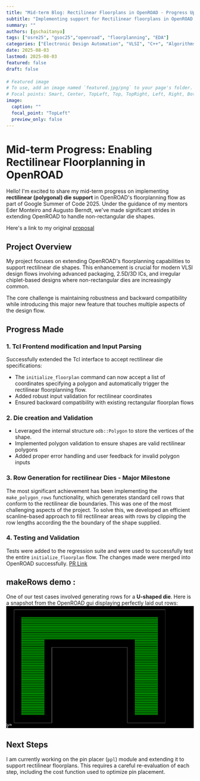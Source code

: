 ```yaml
---
title: "Mid-term Blog: Rectilinear Floorplans in OpenROAD - Progress Update"
subtitle: "Implementing support for Rectilinear floorplans in OpenROAD's initFloorplan module" 
summary: ""
authors: [gschaitanya]
tags: ["osre25", "gsoc25","openroad", "floorplanning", "EDA"]
categories: ["Electronic Design Automation", "VLSI", "C++", "Algorithms", "Digital Design"]
date: 2025-08-03
lastmod: 2025-08-03
featured: false
draft: false

# Featured image
# To use, add an image named `featured.jpg/png` to your page's folder.
# Focal points: Smart, Center, TopLeft, Top, TopRight, Left, Right, BottomLeft, Bottom, BottomRight.
image:
  caption: ""
  focal_point: "TopLeft"
  preview_only: false
---
```


# Mid-term Progress: Enabling Rectilinear Floorplanning in OpenROAD

Hello! I'm excited to share my mid-term progress on implementing **rectilinear (polygonal) die support** in OpenROAD's floorplanning flow as part of Google Summer of Code 2025. Under the guidance of my mentors Eder Monteiro and Augusto Berndt, we've made significant strides in extending OpenROAD to handle non-rectangular die shapes.

Here's a link to my original [proposal](https://summerofcode.withgoogle.com/programs/2025/projects/mcv3Hbgk)

## Project Overview

My project focuses on extending OpenROAD's floorplanning capabilities to support rectilinear die shapes. This enhancement is crucial for modern VLSI design flows involving advanced packaging, 2.5D/3D ICs, and irregular chiplet-based designs where non-rectangular dies are increasingly common.

The core challenge is maintaining robustness and backward compatibility while introducing this major new feature that touches multiple aspects of the design flow.

## Progress Made

### 1. **Tcl Frontend modification and Input Parsing**

Successfully extended the Tcl interface to accept rectilinear die specifications:
- The `initialize_floorplan` command can now accept a list of coordinates specifying a polygon and automatically trigger the rectilinear floorplanning flow.
- Added robust input validation for rectilinear coordinates
- Ensured backward compatibility with existing rectangular floorplan flows

### 2. **Die creation and Validation**

- Leveraged the internal structure `odb::Polygon` to store the vertices of the shape.
- Implemented polygon validation to ensure shapes are valid rectilinear polygons
- Added proper error handling and user feedback for invalid polygon inputs


### 3. **Row Generation for rectilinear Dies - Major Milestone**

The most significant achievement has been implementing the `make_polygon_rows` functionality, which generates standard cell rows that conform to the rectilinear die boundaries. This was one of the most challenging aspects of the project. To solve this, we developed an efficient scanline-based approach to fill rectilinear areas with rows by clipping the row lengths according the the boundary of the shape supplied.


### 4. **Testing and Validation**

Tests were added to the regression suite and were used to successfully test the entire `initialize_floorplan` flow. 
The changes made were merged into OpenROAD successfully. [PR Link](https://github.com/The-OpenROAD-Project/OpenROAD/pull/7893)

## makeRows demo :

One of our test cases involved generating rows for a **U-shaped die**. Here is a snapshot from the OpenROAD gui displaying perfectly laid out rows:
![U-test](image.png)

## Next Steps

I am currently working on the pin placer (`ppl`) module and extending it to support rectilinear floorplans. This requires a careful re-evaluation of each step, including the cost function used to optimize pin placement.

